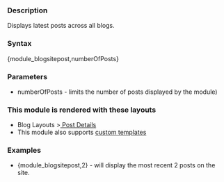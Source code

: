 <div class="description">
<h3 class="skiptoc">Description</h3>
<p>Displays latest posts across all blogs.</p>
</div>
<div id="syntax">
<h3>Syntax</h3>
<p>{<span>module_blogsitepost,numberOfPosts</span>}</p>
</div>
<div id="parameters">
<h3>Parameters</h3>
<ul>
    <li>numberOfPosts - limits the number of posts displayed by the module)</li>
</ul>
</div>
<div id="layouts">
<h3>This module is rendered with these layouts</h3>
<ul>
    <li>Blog Layouts &gt;<a href="http://knowledgebase6.businesscatalyst.com/kb/modules-and-tags-reference/layouts/Blogs/blog-post-details-layout"> Post Details</a></li>
    <li>This module also supports <a href="http://knowledgebase6.businesscatalyst.com/kb/modules-and-tags-reference/layouts/custom-templates">custom templates</a></li>
</ul>
</div>
<div id="Examples">
<h3>Examples</h3>
<ul>
    <li>
    {<span>module_blogsitepost,2</span>} - will display the most recent 2 posts on the site.
    <!--
</div--></li>
</ul>
</div>
